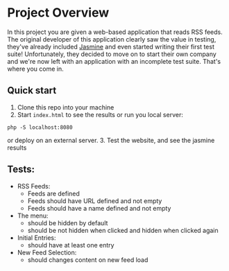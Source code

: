 # Project Overview

In this project you are given a web-based application that reads RSS feeds. The original developer of this application clearly saw the value in testing, they've already included [Jasmine](http://jasmine.github.io/) and even started writing their first test suite! Unfortunately, they decided to move on to start their own company and we're now left with an application with an incomplete test suite. That's where you come in.

## Quick start
1. Clone this repo into your machine
2. Start `index.html` to see the results or run you local server:
```
php -S localhost:8080
```
or deploy on an external server.
3. Test the website, and see the jasmine results

## Tests:
- RSS Feeds:
  - Feeds are defined
  - Feeds should have URL defined and not empty
  - Feeds should have a name defined and not empty
- The menu:
  - should be hidden by default
  - should be not hidden when clicked and hidden when clicked again
- Initial Entries:
  - should have at least one entry
- New Feed Selection:
  - should changes content on new feed load
